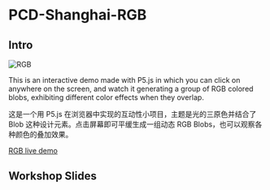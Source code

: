 # PCD-Shanghai-RGB

## Intro

![RGB](https://i.imgur.com/SbMzW9l.gif "RGB blobs gif")

This is an interactive demo made with P5.js in which you can click on anywhere on the screen, and watch it generating a group of RGB colored blobs, exhibiting different color effects when they overlap. 

这是一个用 P5.js 在浏览器中实现的互动性小项目，主题是光的三原色并结合了 Blob 这种设计元素。点击屏幕即可平缓生成一组动态 RGB Blobs，也可以观察各种颜色的叠加效果。

[RGB live demo](https://dreamy-ramanujan-877194.netlify.com/rgb-finished/)

## Workshop Slides